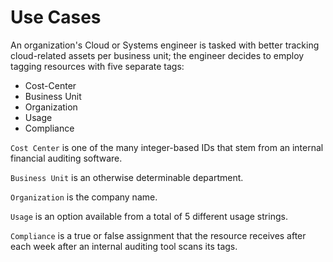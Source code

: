 # Use Cases #

An organization's Cloud or Systems engineer is tasked with better tracking cloud-related assets per business unit; the engineer decides to employ tagging resources with five separate tags:

- Cost-Center
- Business Unit
- Organization
- Usage
- Compliance

`Cost Center` is one of the many integer-based IDs that stem from an internal financial auditing software.

`Business Unit` is an otherwise determinable department.

`Organization` is the company name.

`Usage` is an option available from a total of 5 different usage strings.

`Compliance` is a true or false assignment that the resource receives after each week after an internal auditing tool scans its tags.



